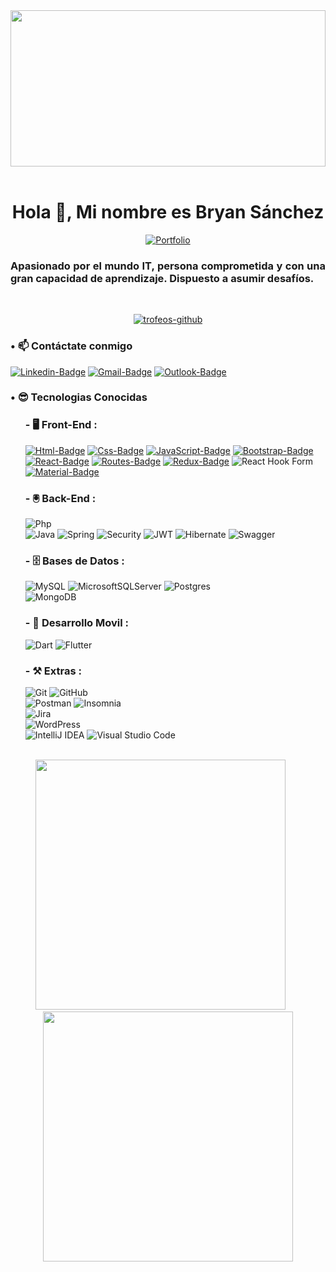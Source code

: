 <div align="center" >
<img  src="https://media.giphy.com/media/mEhPCIDM2bTrl0XKTG/giphy.gif" width="100%" height="250px">
</div><br>
<!-- Titulo y Descripcion -->
<div align="center">

# Hola 👋, Mi nombre es Bryan Sánchez
[![Portfolio](https://img.shields.io/badge/Portfolio-%23000000.svg?style=for-the-badge&logo=firefox&logoColor=#FF7139)](https://bryan-vc.github.io/portfolio/)
</div>

<div align="justify">
<h3>Apasionado por el mundo IT, persona comprometida y con una gran capacidad de aprendizaje. Dispuesto a asumir desafíos.</h3><br>
</div>

<!-- Graficos Trofeos -->
<p align="center"> <a href="https://github-profile-trophy.vercel.app/?username=bryan-vc&theme=onestar"><img src="https://github-profile-trophy.vercel.app/?username=bryan-vc&theme=onestar" alt="trofeos-github" /></a> </p>

<!-- Links - Acceso - Tecnologias -->
<h3>• 📫 Contáctate conmigo</h3>

[![Linkedin-Badge](https://img.shields.io/badge/LinkedIn-0077B5?style=for-the-badge&logo=linkedin&logoColor=white)](https://ec.linkedin.com/in/bryan-sanchez-villacis)
[![Gmail-Badge](https://img.shields.io/badge/Gmail-D14836?style=for-the-badge&logo=gmail&logoColor=white)](https://gmail.com)
[![Outlook-Badge](https://img.shields.io/badge/Microsoft_Outlook-0078D4?style=for-the-badge&logo=microsoft-outlook&logoColor=white)](https://outlook.com)

<h3>• 😎 Tecnologias Conocidas</h3>
<ol>
<h3>- 🖥️ Front-End :</h3>

[![Html-Badge](https://img.shields.io/badge/HTML5-E34F26?style=for-the-badge&logo=html5&logoColor=white)](HTML)
[![Css-Badge](https://img.shields.io/badge/CSS3-1572B6?style=for-the-badge&logo=css3&logoColor=white)](CSS3)
[![JavaScript-Badge](https://img.shields.io/badge/JavaScript-F7DF1E?style=for-the-badge&logo=javascript&logoColor=black)](JS)
[![Bootstrap-Badge](https://img.shields.io/badge/Bootstrap-563D7C?style=for-the-badge&logo=bootstrap&logoColor=white)](Bootstrap)  
[![React-Badge](https://img.shields.io/badge/React-20232A?style=for-the-badge&logo=react&logoColor=61DAFB)](React)
[![Routes-Badge](https://img.shields.io/badge/React_Router-CA4245?style=for-the-badge&logo=react-router&logoColor=white)](Routes)
[![Redux-Badge](https://img.shields.io/badge/Redux-593D88?style=for-the-badge&logo=redux&logoColor=white)](Redux)
![React Hook Form](https://img.shields.io/badge/React%20Hook%20Form-%23EC5990.svg?style=for-the-badge&logo=reacthookform&logoColor=white)
[![Material-Badge](https://img.shields.io/badge/Material--UI-0081CB?style=for-the-badge&logo=material-ui&logoColor=white)](MaterialUi)
</ol>

<ol>
<h3>- 🖲️ Back-End :</h3>

![Php](https://img.shields.io/badge/PHP-777BB4?style=for-the-badge&logo=php&logoColor=white)  
![Java](https://img.shields.io/badge/java-%23ED8B00.svg?style=for-the-badge&logo=openjdk&logoColor=white)
![Spring](https://img.shields.io/badge/spring-%236DB33F.svg?style=for-the-badge&logo=spring&logoColor=white)
![Security](https://img.shields.io/badge/Spring_Security-6DB33F?style=for-the-badge&logo=Spring-Security&logoColor=white)
![JWT](https://img.shields.io/badge/JWT-black?style=for-the-badge&logo=JSON%20web%20tokens)
![Hibernate](https://img.shields.io/badge/Hibernate-59666C?style=for-the-badge&logo=Hibernate&logoColor=white)
![Swagger](https://img.shields.io/badge/-Swagger-%23Clojure?style=for-the-badge&logo=swagger&logoColor=white)
</ol>

<ol>
<h3>- 🗄️ Bases de Datos :</h3>

![MySQL](https://img.shields.io/badge/mysql-%2300f.svg?style=for-the-badge&logo=mysql&logoColor=white)
![MicrosoftSQLServer](https://img.shields.io/badge/Microsoft%20SQL%20Server-CC2927?style=for-the-badge&logo=microsoft%20sql%20server&logoColor=white)
![Postgres](https://img.shields.io/badge/postgres-%23316192.svg?style=for-the-badge&logo=postgresql&logoColor=white)  
![MongoDB](https://img.shields.io/badge/MongoDB-%234ea94b.svg?style=for-the-badge&logo=mongodb&logoColor=white)
</ol>

<ol>
<h3>- 📱 Desarrollo Movil :</h3>

![Dart](https://img.shields.io/badge/dart-%230175C2.svg?style=for-the-badge&logo=dart&logoColor=white)
![Flutter](https://img.shields.io/badge/Flutter-%2302569B.svg?style=for-the-badge&logo=Flutter&logoColor=white)
</ol>

<ol>
<h3>- ⚒️ Extras :</h3>

![Git](https://img.shields.io/badge/git-%23F05033.svg?style=for-the-badge&logo=git&logoColor=white)
![GitHub](https://img.shields.io/badge/github-%23121011.svg?style=for-the-badge&logo=github&logoColor=white)  
![Postman](https://img.shields.io/badge/Postman-FF6C37?style=for-the-badge&logo=postman&logoColor=white)
![Insomnia](https://img.shields.io/badge/Insomnia-black?style=for-the-badge&logo=insomnia&logoColor=5849BE)  
![Jira](https://img.shields.io/badge/jira-%230A0FFF.svg?style=for-the-badge&logo=jira&logoColor=white)  
![WordPress](https://img.shields.io/badge/WordPress-%23117AC9.svg?style=for-the-badge&logo=WordPress&logoColor=white)  
![IntelliJ IDEA](https://img.shields.io/badge/IntelliJIDEA-000000.svg?style=for-the-badge&logo=intellij-idea&logoColor=white)
![Visual Studio Code](https://img.shields.io/badge/Visual%20Studio%20Code-0078d7.svg?style=for-the-badge&logo=visual-studio-code&logoColor=white)
</ol><br>

<div align="center">
<img width="400px"  src="https://github-readme-stats.vercel.app/api?username=Bryan-Vc&show_icons=true&theme=transparent" /> 
&nbsp &nbsp &nbsp
<img width="400px"  src="https://github-readme-streak-stats.herokuapp.com/?user=Bryan-Vc&theme=transparent&hide_border=false&border_radius=50" /> 
</div>

